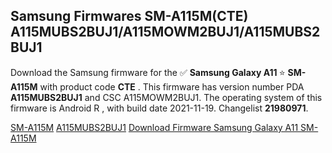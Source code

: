 <h2>Samsung Firmwares SM-A115M(CTE) A115MUBS2BUJ1/A115MOWM2BUJ1/A115MUBS2BUJ1</h2>
Download the Samsung firmware for the ✅ <strong>Samsung Galaxy A11 </strong> ⭐ <strong>SM-A115M</strong> with product code <strong>CTE</strong> . This firmware has version number PDA <strong>A115MUBS2BUJ1</strong> and CSC A115MOWM2BUJ1. The operating system of this firmware is Android R , with build date 2021-11-19. Changelist <strong>21980971</strong>.


[SM-A115M](https://samfirm.shop/samsung/model/SM-A115M)
[A115MUBS2BUJ1](https://samfirm.shop/samsung/pda/A115MUBS2BUJ1)
[Download Firmware Samsung Galaxy A11 SM-A115M](https://samfirm.shop/samsung/firmware/475673)
